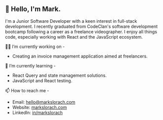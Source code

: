 ## 👋 Hello, I'm Mark.

I'm a Junior Software Developer with a keen interest in full-stack development. I recently graduated from CodeClan's software development bootcamp following a career as a freelance videographer. I enjoy all things code, especially working with React and the JavaScript ecosystem.

👨‍💻 I’m currently working on -
  - Creating an invoice management application aimed at freelancers.

🌱 I’m currently learning -
  - React Query and state management solutions.
  - JavaScript and React testing.

📫 How to reach me -
  - Email: hello@markslorach.com
  - Website: [markslorach.com](https://markslorach.com)
  - LinkedIn: [in/markslorach](https://www.linkedin.com/in/markslorach)
